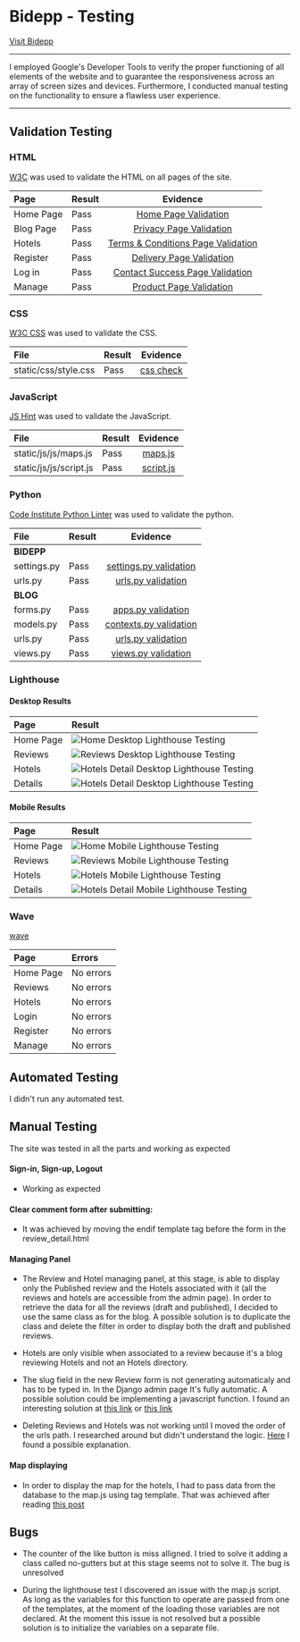 # Bidepp - Testing



[Visit Bidepp](https://bidepp-cc1716a9edf6.herokuapp.com/)

---

I employed Google's Developer Tools to verify the proper functioning of all elements of the website and to guarantee the responsiveness across an array of screen sizes and devices. Furthermore, I conducted manual testing on the functionality to ensure a flawless user experience.

---

## Validation Testing

### HTML

[W3C](https://validator.w3.org/) was used to validate the HTML on all pages of the site.

| Page | Result | Evidence |
| :--- | :--- | :---: |
| Home Page | Pass| [Home Page Validation](https://validator.w3.org/nu/?doc=https%3A%2F%2Fbidepp-cc1716a9edf6.herokuapp.com%2F) |
| Blog Page | Pass | [Privacy Page Validation](https://validator.w3.org/nu/?doc=https%3A%2F%2Fbidepp-cc1716a9edf6.herokuapp.com%2Fblog%2F) |
| Hotels | Pass | [Terms & Conditions Page Validation](https://validator.w3.org/nu/?doc=https%3A%2F%2Fbidepp-cc1716a9edf6.herokuapp.com%2Fhotels%2F) |
| Register | Pass | [Delivery Page Validation](https://validator.w3.org/nu/?doc=https%3A%2F%2Fbidepp-cc1716a9edf6.herokuapp.com%2Faccounts%2Fsignup%2F) |
| Log in| Pass | [Contact Success Page Validation](https://validator.w3.org/nu/?doc=https%3A%2F%2Fbidepp-cc1716a9edf6.herokuapp.com%2Faccounts%2Flogin%2F) |
| Manage | Pass |[Product Page Validation](https://validator.w3.org/nu/?doc=https%3A%2F%2Fbidepp-cc1716a9edf6.herokuapp.com%2Flist%2F) |


### CSS

[W3C CSS](https://jigsaw.w3.org/css-validator/) was used to validate the CSS.

| File | Result | Evidence |
| :--- | :--- | :---: |
| static/css/style.css | Pass | [css check](readme_assets/readme_img/css-check.png) |


### JavaScript

[JS Hint](https://jshint.com/) was used to validate the JavaScript.

| File | Result | Evidence |
| :--- | :--- | :---: |
| static/js/js/maps.js | Pass | [maps.js](readme_assets/readme_img/map-js-test.png) |
| static/js/js/script.js  | Pass |[script.js](readme_assets/readme_img/script-js-test.png) |

### Python

[Code Institute Python Linter](https://pep8ci.herokuapp.com/) was used to validate the python.

| File | Result | Evidence |
| :--- | :--- | :---: |
| **BIDEPP** |
| settings.py | Pass | [settings.py validation](readme_assets/readme_img/settings-py.png) |
| urls.py | Pass | [urls.py validation](readme_assets/readme_img/urls-py.png) |
| **BLOG** |
| forms.py | Pass | [apps.py validation](readme_assets/readme_img/form-py.png) |
| models.py | Pass | [contexts.py validation](readme_assets/readme_img/models-py.png) |
| urls.py | Pass | [urls.py validation](readme_assets/readme_img/urls-blog-py.png) |
| views.py | Pass | [views.py validation](readme_assets/readme_img/views-py.png) |

### Lighthouse
#### Desktop Results

| Page | Result |
| :--- | :--- |
| Home Page | ![Home Desktop Lighthouse Testing](readme_assets/readme_img/light-home-desk.png) |
| Reviews | ![Reviews Desktop Lighthouse Testing](readme_assets/readme_img/light-blog-desk.png) |
| Hotels | ![Hotels Detail Desktop Lighthouse Testing](readme_assets/readme_img/light-hotel-desk.png) |
| Details | ![Hotels Detail Desktop Lighthouse Testing](readme_assets/readme_img/light-detail-desk.png) |


#### Mobile Results

| Page | Result |
| :--- | :--- |
| Home Page | ![Home Mobile Lighthouse Testing](readme_assets/readme_img/light-home-mob.png) |
| Reviews | ![Reviews Mobile Lighthouse Testing](readme_assets/readme_img/light-blog-mob.png) |
| Hotels | ![Hotels Mobile Lighthouse Testing](readme_assets/readme_img/light-hotel-mob.png) |
| Details | ![Hotels Detail Mobile Lighthouse Testing](readme_assets/readme_img/light-detail-mob.png) |


### Wave

[wave](https://wave.webaim.org/)

| Page | Errors |
| :--- | :--- |
| Home Page | No errors|
| Reviews | No errors |
| Hotels | No errors |
| Login | No errors |
| Register | No errors |
| Manage | No errors |

## Automated Testing

I didn't run any automated test.

## Manual Testing
The site was tested in all the parts and working as expected

#### Sign-in, Sign-up, Logout 
- Working as expected


#### Clear comment form after submitting:
- It was achieved by moving the endif template tag before the form in the review_detail.html

#### Managing Panel
- The Review and Hotel managing panel, at this stage, is able to display only the Published review and the Hotels associated with it (all the reviews and hotels are accessible from the admin page). In order to retrieve the data for all the reviews (draft and published), I decided to use the same class as for the blog. A possible solution is to duplicate the class and delete the filter in order to display both the draft and published reviews.

- Hotels are only visible when associated to a review because it's a blog reviewing Hotels and not an Hotels directory.

- The slug field in the new Review form is not generating automaticaly and has to be typed in. In the Django admin page It's fully automatic. A possible solution could be implementing a javascript function. I found an interesting solution at [this link](https://gist.github.com/codeguy/6684588) or [this link](https://stackoverflow.com/questions/12098319/how-add-a-pre-populated-field-to-a-form-submission-in-django-like-in-admin)

- Deleting Reviews and Hotels was not working until I moved the order of the urls path. I researched around but didn't understand the logic.
[Here](https://stackoverflow.com/questions/36429144/page-not-found-404-no-post-matches-the-given-query) I found a possible explanation.

#### Map displaying
- In order to display the map for the hotels, I had to pass data from the database to the map.js using tag template. That was achieved after reading [this post](https://stackoverflow.com/questions/28516101/django-how-to-pass-template-variable-to-javascript-onclick-routine)

## Bugs
- The counter of the like button is miss alligned. I tried to solve it adding a class called no-gutters but at this stage seems not to solve it. The bug is unresolved

- During the lighthouse test I discovered an issue with the map.js script. As long as the variables for this function to operate are passed from one of the templates, at the moment of the loading those variables are not declared. At the moment this issue is not resolved but a possible solution is to initialize the variables on a separate file.






